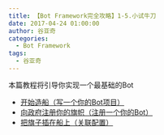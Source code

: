 ```yaml
---
title: 【Bot Framework完全攻略】1-5.小试牛刀
date: 2017-04-24 01:00:00
author: 谷亚奇
categories:
  - Bot Framework
tags:
  - 谷亚奇
---
```


本篇教程将引导你实现一个最基础的Bot

- [开始造船（写一个你的Bot项目）](../1-6.开始造船/)
- [向政府注册你的旗帜（注册一个你的Bot）](../1-7.向政府注册你的旗帜/)
- [把旗子插在船上（关联配置）](../1-8.把旗子插在船上/)
